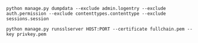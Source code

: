 `python manage.py dumpdata --exclude admin.logentry --exclude auth.permission --exclude contenttypes.contenttype --exclude sessions.session`

`python manage.py runsslserver HOST:PORT --certificate fullchain.pem --key privkey.pem`
